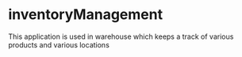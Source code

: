 # inventoryManagement
This application is used in warehouse which keeps a track of various products and various locations
